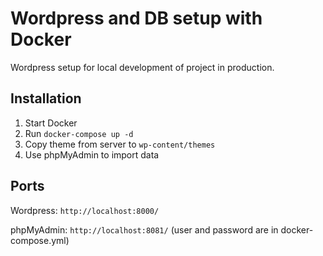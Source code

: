 # Wordpress and DB setup with Docker

Wordpress setup for local development of project in production.

## Installation
1. Start Docker
2. Run `docker-compose up -d`
3. Copy theme from server to `wp-content/themes`
4. Use phpMyAdmin to import data

## Ports
Wordpress: `http://localhost:8000/`

phpMyAdmin: `http://localhost:8081/` (user and password are in docker-compose.yml)